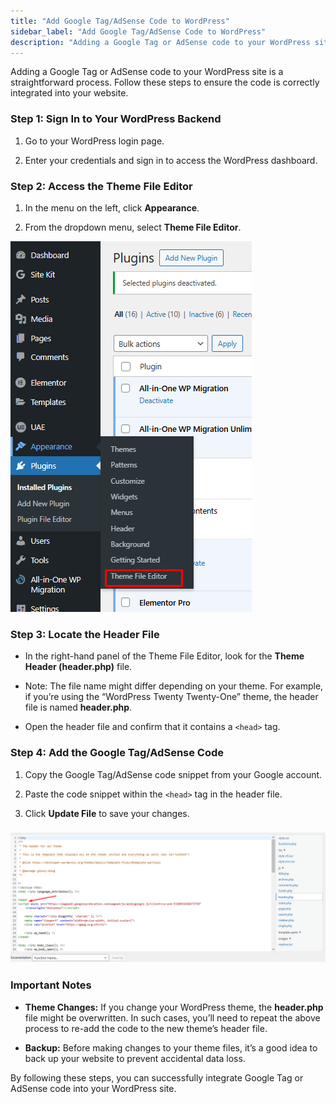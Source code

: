 ```yaml
---
title: "Add Google Tag/AdSense Code to WordPress"
sidebar_label: "Add Google Tag/AdSense Code to WordPress"
description: "Adding a Google Tag or AdSense code to your WordPress site is a straightforward process. Follow these steps to ensure the code is correctly integrated into you"
---
```


Adding a Google Tag or AdSense code to your WordPress site is a straightforward process. Follow these steps to ensure the code is correctly integrated into your website.

### Step 1: Sign In to Your WordPress Backend

1.  Go to your WordPress login page.
    
2.  Enter your credentials and sign in to access the WordPress dashboard.
    

### Step 2: Access the Theme File Editor

1.  In the menu on the left, click **Appearance**.
    
2.  From the dropdown menu, select **Theme File Editor**.
    

![](./img/33001966700823-34d9a56cd1.png)

### Step 3: Locate the Header File

*   In the right-hand panel of the Theme File Editor, look for the **Theme Header (header.php)** file.
    
*   Note: The file name might differ depending on your theme. For example, if you’re using the “WordPress Twenty Twenty-One” theme, the header file is named **header.php**.
    
*   Open the header file and confirm that it contains a `<head>` tag.
    

### Step 4: Add the Google Tag/AdSense Code

1.  Copy the Google Tag/AdSense code snippet from your Google account.
    
2.  Paste the code snippet within the `<head>` tag in the header file.
    
3.  Click **Update File** to save your changes.
    

### ![](./img/33001966700823-b2fba11835.png)

### Important Notes

*   **Theme Changes:** If you change your WordPress theme, the **header.php** file might be overwritten. In such cases, you’ll need to repeat the above process to re-add the code to the new theme’s header file.
    
*   **Backup:** Before making changes to your theme files, it’s a good idea to back up your website to prevent accidental data loss.
    

By following these steps, you can successfully integrate Google Tag or AdSense code into your WordPress site.